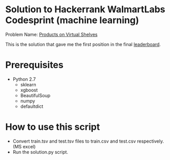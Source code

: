 # Solution to Hackerrank WalmartLabs Codesprint (machine learning)
Problem Name: [Products on Virtual Shelves](https://www.hackerrank.com/contests/walmart-codesprint-ml/challenges/products-shelves-tagging)


This is the solution that gave me the first position in the final [leaderboard](https://www.hackerrank.com/contests/walmart-codesprint-ml/challenges/products-shelves-tagging/leaderboard).
# Prerequisites
- Python 2.7
  - sklearn
  - xgboost
  - BeautifulSoup
  - numpy
  - defaultdict
  
# How to use this script
- Convert train.tsv and test.tsv files to train.csv and test.csv respectively. (MS excel)
- Run the solution.py script.  

  
